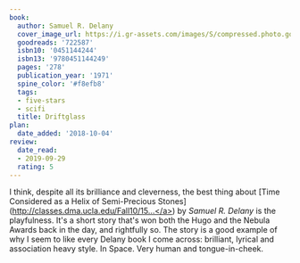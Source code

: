 ```yaml
---
book:
  author: Samuel R. Delany
  cover_image_url: https://i.gr-assets.com/images/S/compressed.photo.goodreads.com/books/1331251248l/722587._SY160_.jpg
  goodreads: '722587'
  isbn10: '0451144244'
  isbn13: '9780451144249'
  pages: '278'
  publication_year: '1971'
  spine_color: '#f8efb8'
  tags:
  - five-stars
  - scifi
  title: Driftglass
plan:
  date_added: '2018-10-04'
review:
  date_read:
  - 2019-09-29
  rating: 5
---
```


I think, despite all its brilliance and cleverness, the best thing about [Time Considered as a Helix of Semi-Precious Stones](<a target="_blank" href="http://classes.dma.ucla.edu/Fall10/157A/wp-content/uploads/timeDelany_01.pdf" rel="nofollow">http://classes.dma.ucla.edu/Fall10/15...</a>) by *Samuel R. Delany* is the playfulness. It's a short story that's won both the Hugo and the Nebula Awards back in the day, and rightfully so. The story is a good example of why I seem to like every Delany book I come across: brilliant, lyrical and association heavy style. In Space. Very human and tongue-in-cheek.
